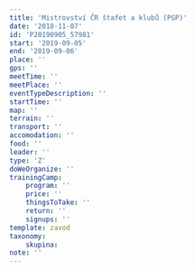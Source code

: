 ```yaml
---
title: 'Mistrovství ČR štafet a klubů (PGP)'
date: '2018-11-07'
id: 'P20190905_57981'
start: '2019-09-05'
end: '2019-09-06'
place: ''
gps: ''
meetTime: ''
meetPlace: ''
eventTypeDescription: ''
startTime: ''
map: ''
terrain: ''
transport: ''
accomodation: ''
food: ''
leader: ''
type: 'Z'
doWeOrganize: ''
trainingCamp:
    program: ''
    price: ''
    thingsToTake: ''
    return: ''
    signups: ''
template: zavod
taxonomy:
    skupina:
note: ''
---
```

